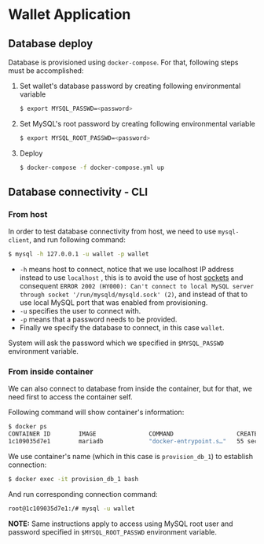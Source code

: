 # Wallet Application 


## Database deploy

Database is provisioned using `docker-compose`. For that, following steps must be accomplished:

1. Set wallet's database password by creating following environmental variable

   ```bash
   $ export MYSQL_PASSWD=<password>
   ```

   

2. Set MySQL's root password by creating following environmental variable

   ```bash
   $ export MYSQL_ROOT_PASSWD=<password>
   ```

   

3. Deploy

   ```bash
   $ docker-compose -f docker-compose.yml up
   ```

   

## Database connectivity - CLI

### From host

In order to test database connectivity from host, we need to use `mysql-client`, and run following command:

```bash
$ mysql -h 127.0.0.1 -u wallet -p wallet
```

- `-h` means host to connect, notice that we use localhost IP address instead to use `localhost` , this is to avoid the use of host [sockets](https://serverfault.com/a/306423) and consequent `ERROR 2002 (HY000): Can't connect to local MySQL server through socket '/run/mysqld/mysqld.sock' (2)`, and instead of that to use local MySQL port that was enabled from provisioning.
- `-u` specifies the user to connect with.
- `-p` means that a password needs to be provided.
- Finally we specify the database to connect, in this case  `wallet`.



System will ask the password which we specified in `$MYSQL_PASSWD` environment variable.



### From inside container

We can also connect to database from inside the container, but for that, we need first to access the container self.

Following command will show container's information:

```bash
$ docker ps
CONTAINER ID        IMAGE               COMMAND                  CREATED             STATUS              PORTS                    NAMES
1c109035d7e1        mariadb             "docker-entrypoint.s…"   55 seconds ago      Up 53 seconds       0.0.0.0:3306->3306/tcp   provision_db_1
```



We use container's name (which in this case is `provision_db_1`) to establish connection:

```bash
$ docker exec -it provision_db_1 bash
```



And run corresponding connection command:

```bash
root@1c109035d7e1:/# mysql -u wallet       
```



**NOTE:** Same instructions apply to access using MySQL root user and password specified in `$MYSQL_ROOT_PASSWD` environment variable.
